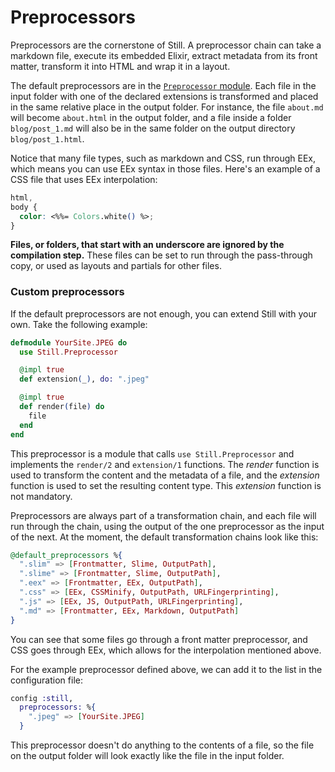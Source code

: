 # Preprocessors

Preprocessors are the cornerstone of Still. A preprocessor chain can take a markdown file, execute its embedded Elixir, extract metadata from its front matter, transform it into HTML and wrap it in a layout.

The default preprocessors are in the [`Preprocessor` module](https://github.com/subvisual/still/blob/master/lib/still/preprocessor.ex#L16). Each file in the input folder with one of the declared extensions is transformed and placed in the same relative place in the output folder. For instance, the file `about.md` will become `about.html` in the output folder, and a file inside a folder `blog/post_1.md` will also be in the same folder on the output directory `blog/post_1.html`.

Notice that many file types, such as markdown and CSS, run through EEx, which means you can use EEx syntax in those files. Here's an example of a CSS file that uses EEx interpolation:

```css
html,
body {
  color: <%%= Colors.white() %>;
}
```

**Files, or folders, that start with an underscore are ignored by the compilation step.** These files can be set to run through the pass-through copy, or used as layouts and partials for other files.

### Custom preprocessors

If the default preprocessors are not enough, you can extend Still with your own. Take the following example:

```elixir
defmodule YourSite.JPEG do
  use Still.Preprocessor

  @impl true
  def extension(_), do: ".jpeg"

  @impl true
  def render(file) do
    file
  end
end
```

This preprocessor is a module that calls `use Still.Preprocessor` and implements the `render/2` and `extension/1` functions. The _render_ function is used to transform the content and the metadata of a file, and the _extension_ function is used to set the resulting content type. This _extension_ function is not mandatory.

Preprocessors are always part of a transformation chain, and each file will run through the chain, using the output of the one preprocessor as the input of the next. At the moment, the default transformation chains look like this:

```elixir
@default_preprocessors %{
  ".slim" => [Frontmatter, Slime, OutputPath],
  ".slime" => [Frontmatter, Slime, OutputPath],
  ".eex" => [Frontmatter, EEx, OutputPath],
  ".css" => [EEx, CSSMinify, OutputPath, URLFingerprinting],
  ".js" => [EEx, JS, OutputPath, URLFingerprinting],
  ".md" => [Frontmatter, EEx, Markdown, OutputPath]
}
```

You can see that some files go through a front matter preprocessor, and CSS goes through EEx, which allows for the interpolation mentioned above.

For the example preprocessor defined above, we can add it to the list in the configuration file:

```elixir
config :still,
  preprocessors: %{
    ".jpeg" => [YourSite.JPEG]
  }
```

This preprocessor doesn't do anything to the contents of a file, so the file on the output folder will look exactly like the file in the input folder.
